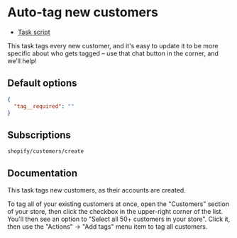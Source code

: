 # Auto-tag new customers

* [Task script](./script.liquid)

This task tags every new customer, and it's easy to update it to be more specific about who gets tagged – use that chat button in the corner, and we’ll help!

## Default options

```json
{
  "tag__required": ""
}
```

## Subscriptions

```liquid
shopify/customers/create
```

## Documentation

This task tags new customers, as their accounts are created.

To tag all of your existing customers at once, open the "Customers" section of your store, then click the checkbox in the upper-right corner of the list. You'll then see an option to "Select all 50+ customers in your store". Click it, then use the "Actions" -> "Add tags" menu item to tag all customers.